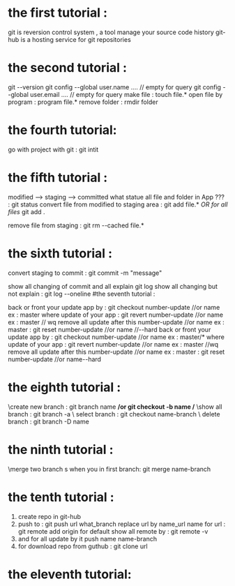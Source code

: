 # the first tutorial :

  git is reversion control system , a tool manage your source code history
  git-hub is a hosting service for git repositories

# the second tutorial :

  git --version
  git config --global user.name .... // empty for query
  git config --global user.email .... // empty for query
  make file : touch file.*
  open file by program : program file.*
  remove folder : rmdir folder

# the fourth tutorial:
go with project with git :
  git intit

# the fifth tutorial :
  modified --> staging --> committed
  what statue all file and folder in App ??? :
    git status
  convert file from modified to staging area :
    git add file.*
    *OR for all files*
      git add .

  remove file from staging :
    git rm --cached file.*
# the sixth tutorial  :
   convert staging to commit :
    git commit -m "message"

   show all changing of commit and all explain
    git log
   show all changing but not explain :
      git log --oneline
#the seventh tutorial :

   back or front your update app by :
    git checkout number-update //or name ex : master
  where update of your app :
    git revert number-update //or name ex : master // wq
  remove all update after this   number-update //or name ex : master :
    git reset number-update //or name //--hard
  back or front your update app by :
      git checkout number-update //or name ex : master/*
  where update of your app :
      git revert number-update //or name ex : master  //wq
  remove all update after this   number-update //or name ex : master :
    git reset number-update //or name--hard
# the eighth tutorial :
  \\create new branch :
    git branch name
    **/or git checkout -b name /**
  \\show all branch :
  git branch -a
  \\ select branch :
  git checkout name-branch
  \\ delete branch :
  git branch -D name


# the ninth tutorial :
\\merge two branch s  when you in first branch:
git merge name-branch
# the tenth tutorial :
  1.  create repo in git-hub
  2.  push to : git push url what_branch  replace url by name_url
   name for url : git remote add origin for default
     show all remote by : git remote -v
  3. and for all update by it push name name-branch
  4. for download repo from guthub : git clone url
# the eleventh tutorial:
